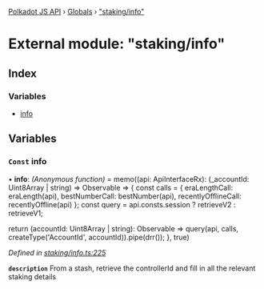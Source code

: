 [Polkadot JS API](../README.md) › [Globals](../globals.md) › ["staking/info"](_staking_info_.md)

# External module: "staking/info"

## Index

### Variables

* [info](_staking_info_.md#const-info)

## Variables

### `Const` info

• **info**: *(Anonymous function)* =  memo((api: ApiInterfaceRx): (_accountId: Uint8Array | string) => Observable<DerivedStaking> => {
  const calls = {
    eraLengthCall: eraLength(api),
    bestNumberCall: bestNumber(api),
    recentlyOfflineCall: recentlyOffline(api)
  };
  const query = api.consts.session
    ? retrieveV2
    : retrieveV1;

  return (accountId: Uint8Array | string): Observable<DerivedStaking> =>
    query(api, calls, createType('AccountId', accountId)).pipe(drr());
}, true)

*Defined in [staking/info.ts:225](https://github.com/polkadot-js/api/blob/cba5710fec/packages/api-derive/src/staking/info.ts#L225)*

**`description`** From a stash, retrieve the controllerId and fill in all the relevant staking details
